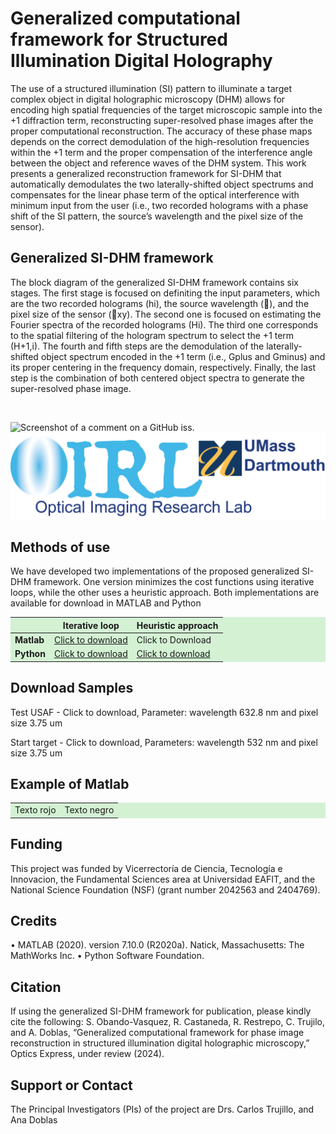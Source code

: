 # Generalized computational framework for Structured Illumination Digital Holography
The use of a structured illumination (SI) pattern to illuminate a target complex object in digital holographic microscopy (DHM) allows for encoding high spatial frequencies of the target microscopic sample into the +1 diffraction term, reconstructing super-resolved phase images after the proper computational reconstruction. The accuracy of these phase maps depends on the correct demodulation of the high-resolution frequencies within the +1 term and the proper compensation of the interference angle between the object and reference waves of the DHM system. This work presents a generalized reconstruction framework for SI-DHM that automatically demodulates the two laterally-shifted object spectrums and compensates for the linear phase term of the optical interference with minimum input from the user (i.e., two recorded holograms with a phase shift of the SI pattern, the source’s wavelength and the pixel size of the sensor). 

## Generalized SI-DHM framework 
The block diagram of the generalized SI-DHM framework contains six stages. The first stage is focused on definiting the input parameters, which are the two recorded holograms (hi), the source wavelength (), and the pixel size of the sensor (xy). The second one is focused on estimating the Fourier spectra of the recorded holograms (Hi). The third one corresponds to the spatial filtering of the hologram spectrum to select the +1 term (H+1,i). The fourth and fifth steps are the demodulation of the laterally-shifted object spectrum encoded in the +1 term (i.e., Gplus and Gminus) and its proper centering in the frequency domain, respectively. Finally, the last step is the combination of both centered object spectra to generate the super-resolved phase image.

<div align="center">
  <img src="https://github.com/sophiaresearchlaboratory/Blind-SI-DHM/blob/main/docs/Images/ggggg.png" alt="">
</div>

![Screenshot of a comment on a GitHub iss.](https://github.com/sophiaresearchlaboratory/Blind-SI-DHM/blob/main/docs/Images/ggggg.png)
![Screenshot of a comment on a GitHub iss.](/Images/logo_OIRL.png)

## Methods of use
We have developed two implementations of the proposed generalized SI-DHM framework. One version minimizes the cost functions using iterative loops, while the other uses a heuristic approach. Both implementations are available for download in MATLAB and Python


<div class="table_component" role="region" tabindex="0">
<table>
    <thead>
        <tr>
            <th></th>
            <th>Iterative loop</th>
            <th>Heuristic approach</th>
        </tr>
    </thead>
    <tbody>
        <tr>
            <td><b>Matlab</b></td>
            <td><a href="https://drive.google.com/drive/folders/1Oz5mtYSKc5vJz513uIfBq5hGq6Ps58xu?usp=sharing" download>Click to download</a></td>
            <td>Click to Download</td>
        </tr>
        <tr>
            <td><b>Python</b></td>
            <td><a href="https://drive.google.com/drive/folders/18gG1earq-w9dI_Nl5ZCrUP7y6cUk4riR?usp=drive_link" download>Click to download</a></td>
            <td><a href="https://drive.google.com/drive/folders/18gG1earq-w9dI_Nl5ZCrUP7y6cUk4riR?usp=drive_link" download>Click to download</a></td>
        </tr>
    </tbody>
</table>
</div>


## Download Samples
Test USAF - Click to download, 
Parameter: wavelength 632.8 nm and pixel size 3.75 um

Start target - Click to download, 
Parameters: wavelength 532 nm and pixel size 3.75 um

## Example of Matlab
<style>
    /* Estilo para la tabla */
    table {
      width: 100%;
      border-collapse: collapse;
      background-color: #d4f1d4; /* Fondo verde pastel */
    }

   .green-table {
      background-color: #d4f1d4; /* Fondo verde pastel */
    }

    /* Celdas de la segunda tabla */
    .green-table td {
      border: 1px solid #cccccc;
      padding: 10px;
      background-color: #d4f1d4; /* Fondo verde pastel */
    }

    /* Texto rojo solo en la segunda tabla */
    .green-table .text-red {
      color: red;
    }

    /* Texto negro solo en la segunda tabla (opcional si el negro es el predeterminado) */
    .green-table .text-black {
      color: black;
    }
  </style>

<table class="green-pastel">
  <tbody>
    <tr>
       <td class="text-red">Texto rojo</td>
      <td class="text-black">Texto negro</td>
      </td>
    </tr>
  </tbody>
</table>


## Funding
This project was funded by Vicerrectoría de Ciencia, Tecnología e Innovacion, the Fundamental Sciences area at Universidad EAFIT, and the National Science Foundation (NSF) (grant number 2042563 and 2404769).

## Credits
•	MATLAB (2020). version 7.10.0 (R2020a). Natick, Massachusetts: The MathWorks Inc.
•	Python Software Foundation. 

## Citation
If using the generalized SI-DHM framework for publication, please kindly cite the following: S. Obando-Vasquez, R. Castaneda, R. Restrepo, C. Trujilo, and A. Doblas, “Generalized computational framework for phase image reconstruction in structured illumination digital holographic microscopy,” Optics Express, under review (2024). 

## Support or Contact
The Principal Investigators (PIs) of the project are Drs. Carlos Trujillo, and Ana Doblas

